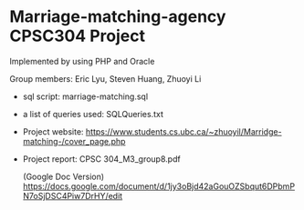 # Marriage-matching-agency CPSC304 Project
Implemented by using PHP and Oracle

Group members: Eric Lyu, Steven Huang, Zhuoyi Li

- sql script: marriage-matching.sql
- a list of queries used: SQLQueries.txt
- Project website:
    https://www.students.cs.ubc.ca/~zhuoyil/Marridge-matching-/cover_page.php
- Project report: 
    CPSC 304_M3_group8.pdf

    (Google Doc Version) 
    https://docs.google.com/document/d/1jy3oBjd42aGouOZSbqut6DPbmPN7oSjDSC4Piw7DrHY/edit
